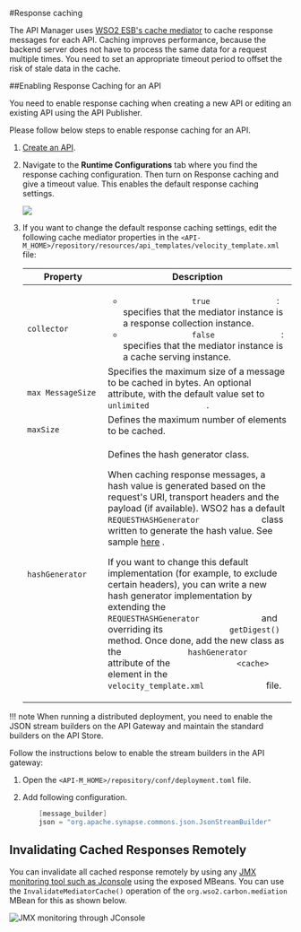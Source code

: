 #Response caching

The API Manager uses [WSO2 ESB's cache mediator](https://docs.wso2.com/display/EI650/Cache+Mediator) to cache response messages for each API. Caching improves performance, because the backend server does not have to process the same data for a request multiple times. You need to set an appropriate timeout period to offset the risk of stale data in the cache.

##Enabling Response Caching for an API

You need to enable response caching when creating a new API or editing an existing API using the API Publisher.

Please follow below steps to enable response caching for an API.

1.  [Create an API]({{base_path}}/Learn/DesignAPI/CreateAPI/create-a-rest-api/).
2.  Navigate to the **Runtime Configurations** tab where you find the response caching configuration. Then turn on Response caching and give a timeout value. This enables the default response caching settings.

    ![]({{base_path}}/assets/img/Learn/enable-response-caching.png)

3.  If you want to change the default response caching settings, edit the following cache mediator properties in the `<API-M_HOME>/repository/resources/api_templates/velocity_template.xml` file:

    <table>
    <colgroup>
    <col width="30%" />
    <col width="70%" />
    </colgroup>
    <thead>
    <tr class="header">
    <th>Property</th>
    <th>Description</th>
    </tr>
    </thead>
    <tbody>
    <tr class="odd">
    <td><code>             collector            </code></td>
    <td><ul>
    <li><code>               true              </code> : specifies that the mediator instance is a response collection instance.</li>
    <li><code>               false              </code> : specifies that the mediator instance is a cache serving instance.<br />
    </li>
    </ul></td>
    </tr>
    <tr class="even">
    <td><p><code>              max MessageSize             </code></p></td>
    <td>Specifies the maximum size of a message to be cached in bytes. An optional attribute, with the default value set to <code>             unlimited            </code> .</td>
    </tr>
    <tr class="odd">
    <td><code>             maxSize            </code></td>
    <td>Defines the maximum number of elements to be cached.</td>
    </tr>
    <tr class="even">
    <td><p><code>              hashGenerator             </code></p></td>
    <td><p>Defines the hash generator class.</p>
    <p>When caching response messages, a hash value is generated based on the request's URI, transport headers and the payload (if available). WSO2 has a default <code>              REQUESTHASHGenerator             </code> class written to generate the hash value. See sample <a href="attachments/103333424/103333429.java">here</a> .</p>
    <p>If you want to change this default implementation (for example, to exclude certain headers), you can write a new hash generator implementation by extending the <code>              REQUESTHASHGenerator             </code> and overriding its <code>              getDigest()             </code> method. Once done, add the new class as the <code>              hashGenerator             </code> attribute of the <code>              &lt;cache&gt;             </code> element in the <code>              velocity_template.xml             </code> file.</p></td>
    </tr>
    </tbody>
    </table>

!!! note
    When running a distributed deployment, you need to enable the JSON stream builders on the API Gateway and maintain the standard builders on the API Store.

Follow the instructions below to enable the stream builders in the API gateway:

1.  Open the `<API-M_HOME>/repository/conf/deployment.toml` file.
2.  Add following configuration.

    ``` java
        [message_builder]
        json = "org.apache.synapse.commons.json.JsonStreamBuilder"
    ```

## Invalidating Cached Responses Remotely

You can invalidate all cached response remotely by using any [JMX monitoring tool such as Jconsole](https://docs.wso2.com/display/EI650/JMX+Monitoring) using the exposed MBeans. You can use the `InvalidateMediatorCache()` operation of the `org.wso2.carbon.mediation` MBean for this as shown below.

![JMX monitoring through JConsole]({{base_path}}/assets/img/Learn/jmx-monitoring-through-jsoncole.png)

